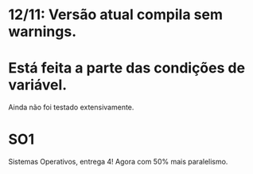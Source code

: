 # 12/11: Versão atual compila sem warnings. 
# Está  feita a parte das condições de variável.

Ainda não foi testado extensivamente.

# SO1
Sistemas Operativos, entrega 4!
Agora com 50% mais paralelismo.
